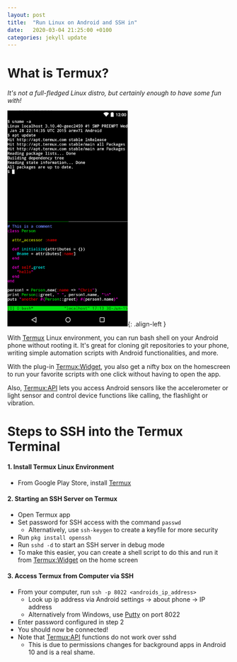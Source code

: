 ```yaml
---
layout: post
title:  "Run Linux on Android and SSH in"
date:   2020-03-04 21:25:00 +0100
categories: jekyll update
---
```

# What is Termux?

*It's not a full-fledged Linux distro, but certainly enough to have some fun with!*

![screenshot](/assets/images/screenshot.png){: .align-left }

With [Termux](https://play.google.com/store/apps/details?id=com.termux&hl=en) Linux environment, you can run bash shell on your Android phone without rooting it. It's great for cloning git repositories to your phone, writing simple automation scripts with Android functionalities, and more.

With the plug-in [Termux:Widget](https://play.google.com/store/apps/details?id=com.termux.widget), you also get a nifty box on the homescreen to run your favorite scripts with one click without having to open the app.

Also, [Termux:API](https://play.google.com/store/apps/details?id=com.termux.api&hl=en) lets you access Android sensors like the accelerometer or light sensor and control device functions like calling, the flashlight or vibration.

# Steps to SSH into the Termux Terminal

#### 1. Install Termux Linux Environment

- From Google Play Store, install [Termux](https://play.google.com/store/apps/details?id=com.termux&hl=en)

#### 2. Starting an SSH Server on Termux

- Open Termux app
- Set password for SSH access with the command `passwd`
  - Alternatively, use `ssh-keygen` to create a keyfile for more security
- Run `pkg install openssh`
- Run `sshd -d` to start an SSH server in debug mode
- To make this easier, you can create a shell script to do this and run it from [Termux:Widget](https://play.google.com/store/apps/details?id=com.termux.widget) on the home screen

#### 3. Access Termux from Computer via SSH

- From your computer, run `ssh -p 8022 <androids_ip_address>`
  - Look up ip address via Android settings -> about phone -> IP address
  - Alternatively from Windows, use [Putty](https://www.putty.org/) on port 8022
- Enter password configured in step 2
- You should now be connected!
- Note that [Termux:API](https://play.google.com/store/apps/details?id=com.termux.api&hl=en) functions do not work over sshd
  - This is due to permissions changes for background apps in Android 10 and is a real shame.

